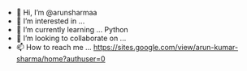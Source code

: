 - 👋 Hi, I’m @arunsharmaa
- 👀 I’m interested in ...
- 🌱 I’m currently learning ... Python
- 💞️ I’m looking to collaborate on ...
- 📫 How to reach me ... https://sites.google.com/view/arun-kumar-sharma/home?authuser=0

<!---
arunsharmaa/arunsharmaa is a ✨ special ✨ repository because its `README.md` (this file) appears on your GitHub profile.
You can click the Preview link to take a look at your changes.
--->
